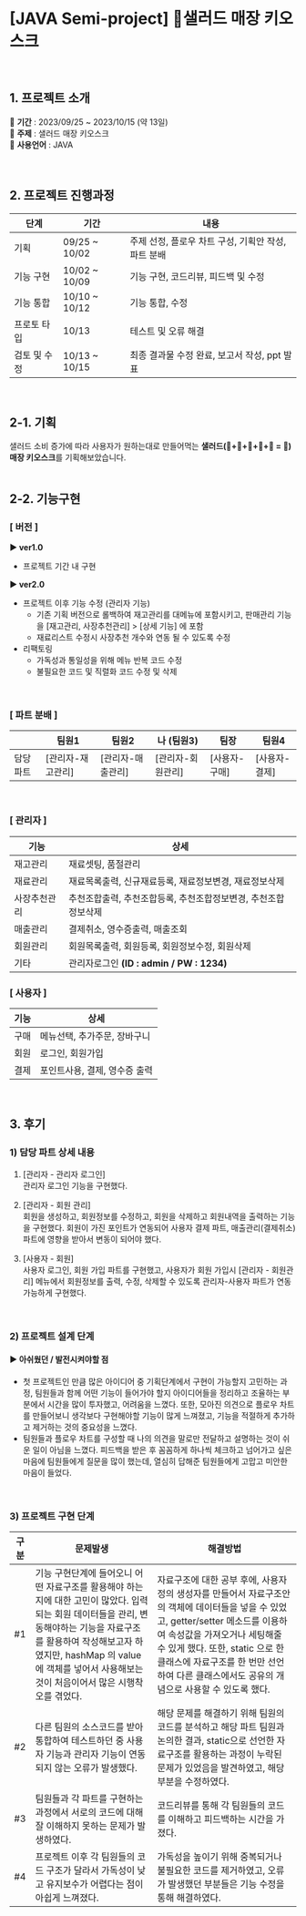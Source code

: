 # [JAVA Semi-project] 🥗샐러드 매장 키오스크
<br>

## 1. 프로젝트 소개
📌 **기간** : 2023/09/25 ~ 2023/10/15 (약 13일)<br>
📌 **주제** : 샐러드 매장 키오스크<br>
📌 **사용언어** : JAVA<br>
<br><br>

## 2. 프로젝트 진행과정
| 단계 | 기간 | 내용 |
|--|--|--|
| 기획 | 09/25 ~ 10/02 | 주제 선정, 플로우 차트 구성, 기획안 작성, 파트 분배 |
| 기능 구현 | 10/02 ~ 10/09 | 기능 구현, 코드리뷰, 피드백 및 수정 |
| 기능 통합 | 10/10 ~ 10/12 | 기능 통합, 수정 |
| 프로토 타입 | 10/13 | 테스트 및 오류 해결 |
| 검토 및 수정 | 10/13 ~ 10/15 | 최종 결과물 수정 완료, 보고서 작성, ppt 발표 |

<br>

## 2-1. 기획
샐러드 소비 증가에 따라 사용자가 원하는대로 만들어먹는 **샐러드(🥑+🥒+🌽+🍅+🥦 = 🥗) 매장 키오스크**를 기획해보았습니다.
<br><br>

## 2-2. 기능구현

### [ 버전 ]
**▶ ver1.0** 
- 프로젝트 기간 내 구현

**▶ ver2.0**
- 프로젝트 이후 기능 수정 (관리자 기능)
	- 기존 기획 버전으로 롤백하여 재고관리를 대메뉴에 포함시키고,  판매관리 기능을 [재고관리, 사장추천관리] > [상세 기능] 에 포함
	- 재료리스트 수정시 사장추천 개수와 연동 될 수 있도록 수정
- 리팩토링
	- 가독성과 통일성을 위해 메뉴 반복 코드 수정
	- 불필요한 코드 및 직렬화 코드 수정 및 삭제
<br>

### [ 파트 분배 ]
|   | 팀원1 | 팀원2 | 나 (팀원3) | 팀장 | 팀원4 |
| --- | --- | --- | --- | --- | --- |
| 담당파트 | [관리자-재고관리] | [관리자-매출관리] | [관리자-회원관리] | [사용자-구매] | [사용자-결제] |

<br>

### [ 관리자 ]
| 기능 | 상세 |
|--|--|
| 재고관리 | 재료셋팅, 품절관리 |
| 재료관리 | 재료목록출력, 신규재료등록, 재료정보변경, 재료정보삭제 |
| 사장추천관리 | 추천조합출력, 추천조합등록, 추천조합정보변경, 추천조합정보삭제 |
| 매출관리 | 결제취소, 영수증출력, 매출조회 |
| 회원관리 | 회원목록출력, 회원등록, 회원정보수정, 회원삭제 |
| 기타 | 관리자로그인 **(ID : admin / PW : 1234)** |

### [ 사용자 ]
| 기능 | 상세 |
|--|--|
| 구매 | 메뉴선택, 추가주문, 장바구니 |
| 회원 | 로그인, 회원가입 |
| 결제 | 포인트사용, 결제, 영수증 출력 |

<br>

## 3. 후기

### 1) 담당 파트 상세 내용
1. [관리자 - 관리자 로그인]<br>
관리자 로그인 기능을 구현했다.

3.  [관리자 - 회원 관리] <br>
회원을 생성하고, 회원정보를 수정하고, 회원을 삭제하고 회원내역을 출력하는 기능을 구현했다. 회원이 가진 포인트가 연동되어 사용자 결제 파트, 매출관리(결제취소) 파트에 영향을 받아서 변동이 되어야 했다.

3.  [사용자 - 회원]<br>
사용자 로그인, 회원 가입 파트를 구현했고, 사용자가 회원 가입시 [관리자 - 회원관리] 메뉴에서 회원정보를 출력, 수정, 삭제할 수 있도록 관리자-사용자 파트가 연동가능하게 구현했다.
<br>

### 2) 프로젝트 설계 단계
#### ▶ 아쉬웠던 / 발전시켜야할 점
-   첫 프로젝트인 만큼 많은 아이디어 중 기획단계에서 구현이 가능할지 고민하는 과정, 팀원들과 함께 어떤 기능이 들어가야 할지 아이디어들을 정리하고 조율하는 부분에서 시간을 많이 투자했고, 어려움을 느꼈다. 또한, 모아진 의견으로 플로우 차트를 만들어보니 생각보다 구현해야할 기능이 많게 느껴졌고, 기능을 적절하게 추가하고 제거하는 것의 중요성을 느꼈다.
-   팀원들과 플로우 차트를 구성할 때 나의 의견을 말로만 전달하고 설명하는 것이 쉬운 일이 아님을 느꼈다. 피드백을 받은 후 꼼꼼하게 하나씩 체크하고 넘어가고 싶은 마음에 팀원들에게 질문을 많이 했는데, 열심히 답해준 팀원들에게 고맙고 미안한 마음이 들었다.

<br>

### 3) 프로젝트 구현 단계
| 구분 | 문제발생 | 해결방법 |
|--|--|--|
| #1 | 기능 구현단계에 들어오니 어떤 자료구조를 활용해야 하는지에 대한 고민이 많았다. 입력되는 회원 데이터들을 관리, 변동해야하는 기능을 자료구조를 활용하여 작성해보고자 하였지만, hashMap 의 value에 객체를 넣어서 사용해보는 것이 처음이어서 많은 시행착오를 겪었다. | 자료구조에 대한 공부 후에, 사용자 정의 생성자를 만들어서 자료구조안의 객체에 데이터들을 넣을 수 있었고, getter/setter 메소드를 이용하여 속성값을 가져오거나 세팅해줄 수 있게 했다. 또한, static 으로 한 클래스에 자료구조를 한 번만 선언하여 다른 클래스에서도 공유의 개념으로 사용할 수 있도록 했다. |
| #2 | 다른 팀원의 소스코드를 받아 통합하여 테스트하던 중 사용자 기능과 관리자 기능이 연동되지 않는 오류가 발생했다. | 해당 문제를 해결하기 위해 팀원의 코드를 분석하고 해당 파트 팀원과 논의한 결과, static으로 선언한 자료구조를 활용하는 과정이 누락된 문제가 있었음을 발견하였고, 해당 부분을 수정하였다. |
| #3 | 팀원들과 각 파트를 구현하는 과정에서 서로의 코드에 대해 잘 이해하지 못하는 문제가 발생하였다. | 코드리뷰를 통해 각 팀원들의 코드를 이해하고 피드백하는 시간을 가졌다. |
| #4 | 프로젝트 이후 각 팀원들의 코드 구조가 달라서 가독성이 낮고 유지보수가 어렵다는 점이 아쉽게 느껴졌다. | 가독성을 높이기 위해 중복되거나 불필요한 코드를 제거하였고, 오류가 발생했던 부분들은 기능 수정을 통해 해결하였다. |
